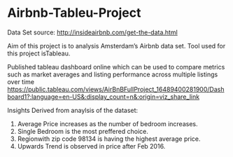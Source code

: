 # Airbnb-Tableu-Project
Data Set source: http://insideairbnb.com/get-the-data.html

Aim of this project is to analysis Amsterdam’s Airbnb data set. Tool used for this project isTableau.

Published tableau dashboard online which can be used to compare metrics such as market averages and listing performance across multiple listings over time https://public.tableau.com/views/AirBnBFullProject_16489400281900/Dashboard1?:language=en-US&:display_count=n&:origin=viz_share_link

Insights Derived from anaylsis of the dataset:

1. Average Price increases as the number of bedroom increases.
2. Single Bedroom is the most preffered choice.
3. Regionwith zip code 98134 is having the highest average price.
4. Upwards Trend is observed in price after Feb 2016.
